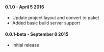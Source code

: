#### 0.1.0 - April 5 2016
* Update project layout and convert to paket
* Added basic build server support

#### 0.0.1-beta - September 8 2015
* Initial release
